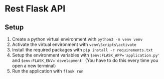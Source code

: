 # Rest Flask API

## Setup

1. Create a python virtual environment with `python3 -m venv venv`
2. Activate the virtual environment with `venv\Scripts\activate`
3. Install the required packages with `pip install -r requirements.txt`
4. Setup the environment variables with `$env:FLASK_APP='application.py'` and `$env:FLASK_ENV='development'` (You have to do this every time you open a new terminal)
5. Run the application with `flask run`
